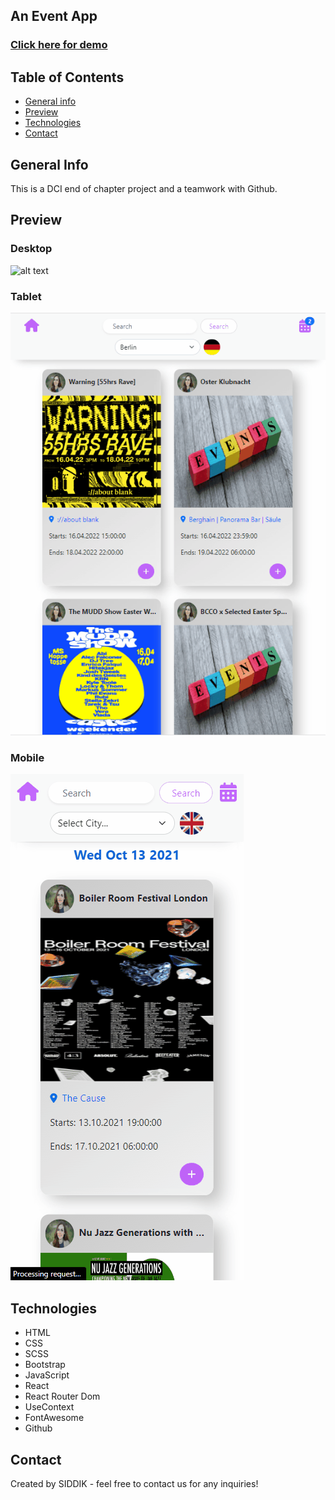 ## An Event App

<a href="#" target="_blank"><h3 align="left">Click here for demo</h3></a>

## Table of Contents

- [General info](#general-info)
- [Preview](#preview)
- [Technologies](#technologies)
- [Contact](#contact)

## General Info

This is a DCI end of chapter project and a teamwork with Github.

## Preview

### Desktop

![alt text](src/assets/gifs/desktop.gif)

### Tablet
![alt text](src/assets/gifs/tablet.gif)

### Mobile

![alt text](src/assets/gifs/mobile.gif)

## Technologies

- HTML
- CSS
- SCSS
- Bootstrap
- JavaScript
- React
- React Router Dom
- UseContext
- FontAwesome
- Github

## Contact

Created by SIDDIK - feel free to contact us for any inquiries!
